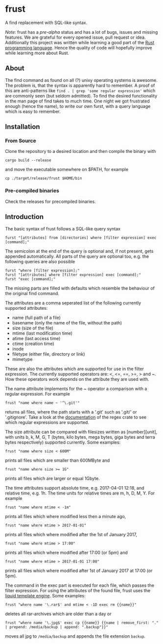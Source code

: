 # frust
A find replacement with SQL-like syntax.

*Note:* frust has a *pre-alpha* status and has a lot of bugs, issues and missing features.
We are grateful for every opened issue, pull request or idea.
Additionally this project was written while learning a good part of the [Rust programming language](https://www.rust-lang.org/en-US/).
Hence the quality of code will hopefully improve while learning more about Rust.

## About
The find command as found on all (?) unixy operating systems is awesome. The problem is, that the syntax is apparently hard to remember.
A proof of this are anti-patterns like `find . | grep 'some regular expression'` which are commonly seen (but seldom admitted).
To find the desired functionality in the man page of find takes to much time.
One night we got frustrated enough (hence the name), to write our own furst, with a query language which is easy to remember.

## Installation
### From Source
Clone the repository to a desired location and then compile the binary with
```
cargo build --release
```
and move the executable somewhere on $PATH, for example
```
cp ./target/release/frust $HOME/bin
```

### Pre-compiled binaries
Check the releases for precompiled binaries.

## Introduction
The basic syntax of frust follows a SQL-like query syntax
```
furst "[attributes] from [directories] where [filter expression] exec [command];"
```
The semicolon at the end of the query is optional and, if not present, gets appended automatically.
All parts of the query are optional too, e.g. the following queries are also possible
```
furst "where [filter expression];"
furst "[attributes] where [filter expression] exec [command];"
furst "exec [command];"
```
The missing parts are filled with defaults which resemble the behaviour of the original find command.

The attributes are a comma seperated list of the following currently supported attributes:
  * name (full path of a file)
  * basename (only the name of the file, without the path)
  * size (size of the file)
  * mtime (last modification time)
  * atime (last access time)
  * ctime (creation time)
  * inode
  * filetype (either file, directory or link)
  * mimetype

These are also the attributes which are supported for use in the filter expression.
The currently supported operators are: <, <=, ==, >=, > and ~.
How these operators work depends on the attribute they are used with.

The name attribute implements for the ~ operator a comparison with a regular expression.
For example
```
frust "name where name ~ '^\.git'"
```
returns all files, where the path starts with a '.git' such as '.git/' or '.gitignore'.
Take a look at the [documentation](https://doc.rust-lang.org/regex/regex/index.html) of the regex crate to see which regular expressions are supported.

The size attribute can be compared with filesizes written as [number][unit], with units b, k, M, G, T (bytes, kilo bytes, mega bytes, giga bytes and terra bytes respectively) supported currently.
Some examples:
```
frust "name where size < 600M"
```
prints all files which are smaller than 600MByte and
```
frust "name where size >= 1G"
```
prints all files which are larger or equal 1Gbyte.

The time attributes support absolute time, e.g. 2017-04-01 12:18, and relative time, e.g. 1h.
The time units for relative times are m, h, D, M, Y.
For example
```
frust "name where mtime < -1m"
```
prints all files which where modified less then a minute ago,
```
frust "name where mtime > 2017-01-01"
```
prints all files which where modified after the 1st of January 2017,
```
frust "name where mtime > 17:00"
```
prints all files which where modified after 17:00 (or 5pm) and
```
frust "name where mtime > 2017-01-01 17:00"
```
prints all files which where modified after 1st of January 2017 at 17:00 (or 5pm).

The command in the exec part is executed for each file, which passes the filter expression.
For using the attributes of the found file, frust uses the [liquid template engine](https://shopify.github.io/liquid/).
Some examples:
```
frust "where name '\.rar$' and mtime < -1D exec rm {{name}}"
```
deletes all rar-archives which are older than a day or
```
frust "where name '\.jpg$' exec cp {{name}} {{name | remove_first: "." | prepend: /media/backup | append: ".backup"}}" 
```
moves all jpg to `/media/backup` and appends the file extension `backup`.
